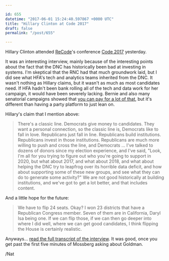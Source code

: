 ```yaml
---

id: 655
datetime: "2017-06-01 15:24:40.597867 +0000 UTC"
title: "Hillary Clinton at Code 2017"
draft: false
permalink: "/post/655"

---
```


Hillary Clinton attended [ReCode](https://www.recode.net/)'s conference [Code 2017](https://events.recode.net/events/code-conference-2017/) yesterday.

It was an interesting interview, mainly because of the interesting points about the fact that the DNC has historically been bad at investing in systems. I'm skeptical that the RNC had that much groundwork laid, but I did see what HFA's tech and analytics teams inherited from the DNC. It wasn't nothing as Hillary claims, but it wasn't as much as most candidates need. If HFA hadn't been bank rolling all of the tech and data work for her campaign, it would have been severely lacking. Bernie and also many senatorial campaigns showed that [you can pay for a lot of that](https://beta.fec.gov/data/disbursements/?two_year_transaction_period=2018&data_type=processed&recipient_name=Blue+state+digital&min_date=01%!F(MISSING)01%!F(MISSING)2017&max_date=12%!F(MISSING)31%!F(MISSING)2018), but it's different than having a party platform to just lean on.

Hillary's claim that I mention above:

 > There's a classic line. Democrats give money to candidates. They want a personal connection, so the classic line is, Democrats like to fall in love. Republicans just fall in line. Republicans build institutions. Republicans invest in those institutions. Republicans are much more willing to push and cross the line, and Democrats ... I've talked to dozens of donors since my election experience, and I've said, "Look, I'm all for you trying to figure out who you're going to support in 2020, but what about 2017, and what about 2018, and what about helping the DNC try to leapfrog over its horrible data deficit, and how about supporting some of these new groups, and see what they can do to generate some activity?" We are not good historically at building institutions, and we've got to get a lot better, and that includes content. 

And a little hope for the future:

 > We have to flip 24 seats. Okay? I won 23 districts that have a Republican Congress member. Seven of them are in California, Daryl Isa being one. If we can flip those, if we can then go deeper into where I did well, where we can get good candidates, I think flipping the House is certainly realistic.

Anyways... [read the full transcript of the interview](https://www.recode.net/2017/5/31/15722218/hillary-clinton-code-conference-transcript-donald-trump-2016-russia-walt-mossberg-kara-swisher). It was good, once you get past the first five minutes of Mossberg asking about Goldman.

/Nat
